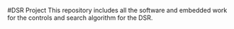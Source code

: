 #DSR Project
This repository includes all the software and embedded work for the controls and search algorithm for the DSR.
